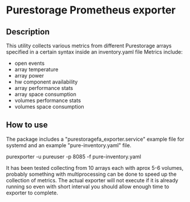 # Purestorage Prometheus exporter

## Description

This utility collects various metrics from different Purestorage arrays specified in a certain syntax inside an inventory.yaml file
Metrics include:
- open events
- array temperature
- array power
- hw component availability
- array performance stats
- array space consumption
- volumes performance stats
- volumes space consumption

## How to use

The package includes a "purestoragefa_exporter.service" example file for systemd and an example "pure-inventory.yaml" file.

purexporter -u pureuser -p 8085 -f pure-inventory.yaml

It has been tested collecting from 10 arrays each with aprox 5-6 volumes, probably something with multiprocessing can be done to speed up the collection of metrics.
The actual exporter will not execute if it is already running so even with short interval you should allow enough time to exporter to complete.

